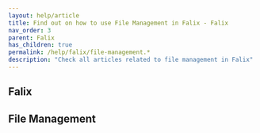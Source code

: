 ```yaml
---
layout: help/article
title: Find out on how to use File Management in Falix - Falix
nav_order: 3
parent: Falix
has_children: true
permalink: /help/falix/file-management.*
description: "Check all articles related to file management in Falix"
---
```


## Falix

## File Management
